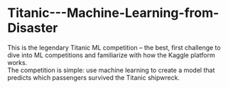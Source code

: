 # Titanic---Machine-Learning-from-Disaster
This is the legendary Titanic ML competition – the best, first challenge to dive into ML competitions and familiarize with how the Kaggle platform works.  
The competition is simple: use machine learning to create a model that predicts which passengers survived the Titanic shipwreck.
